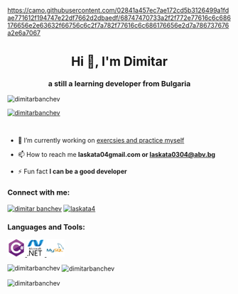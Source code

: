 https://camo.githubusercontent.com/02841a457ec7ae172cd5b3126499a1fdae771612f194747e22df7662d2dbaedf/68747470733a2f2f772e77616c6c686176656e2e63632f66756c6c2f7a782f77616c6c686176656e2d7a786737676a2e6a7067
<h1 align="center">Hi 👋, I'm Dimitar</h1>
<h3 align="center">a still a learning developer from Bulgaria</h3>

<p align="left"> <img src="https://komarev.com/ghpvc/?username=dimitarbanchev&label=Profile%20views&color=0e75b6&style=flat" alt="dimitarbanchev" /> </p>

<p align="left"> <a href="https://github.com/ryo-ma/github-profile-trophy"><img src="https://github-profile-trophy.vercel.app/?username=dimitarbanchev" alt="dimitarbanchev" /></a> </p>

<p align="left"> <a href="https://twitter.com/" target="blank"><img src="https://img.shields.io/twitter/follow/?logo=twitter&style=for-the-badge" alt="" /></a> </p>

- 🔭 I’m currently working on [exercsies and practice myself](https://github.com/DimitarBanchev/C-Sharp-Advanced-January-2023)

- 📫 How to reach me **laskata04gmail.com or laskata0304@abv.bg**

- ⚡ Fun fact **I can be a good developer**

<h3 align="left">Connect with me:</h3>
<p align="left">
<a href="https://fb.com/dimitar banchev" target="blank"><img align="center" src="https://raw.githubusercontent.com/rahuldkjain/github-profile-readme-generator/master/src/images/icons/Social/facebook.svg" alt="dimitar banchev" height="30" width="40" /></a>
<a href="https://instagram.com/laskata4" target="blank"><img align="center" src="https://raw.githubusercontent.com/rahuldkjain/github-profile-readme-generator/master/src/images/icons/Social/instagram.svg" alt="laskata4" height="30" width="40" /></a>
</p>

<h3 align="left">Languages and Tools:</h3>
<p align="left"> <a href="https://www.w3schools.com/cs/" target="_blank" rel="noreferrer"> <img src="https://raw.githubusercontent.com/devicons/devicon/master/icons/csharp/csharp-original.svg" alt="csharp" width="40" height="40"/> </a> <a href="https://dotnet.microsoft.com/" target="_blank" rel="noreferrer"> <img src="https://raw.githubusercontent.com/devicons/devicon/master/icons/dot-net/dot-net-original-wordmark.svg" alt="dotnet" width="40" height="40"/> </a> <a href="https://www.mysql.com/" target="_blank" rel="noreferrer"> <img src="https://raw.githubusercontent.com/devicons/devicon/master/icons/mysql/mysql-original-wordmark.svg" alt="mysql" width="40" height="40"/> </a> </p>

<p><img align="left" src="https://github-readme-stats.vercel.app/api/top-langs?username=dimitarbanchev&show_icons=true&locale=en&layout=compact" alt="dimitarbanchev" /></p>

<p>&nbsp;<img align="center" src="https://github-readme-stats.vercel.app/api?username=dimitarbanchev&show_icons=true&locale=en" alt="dimitarbanchev" /></p>

<p><img align="center" src="https://github-readme-streak-stats.herokuapp.com/?user=dimitarbanchev&" alt="dimitarbanchev" /></p>
